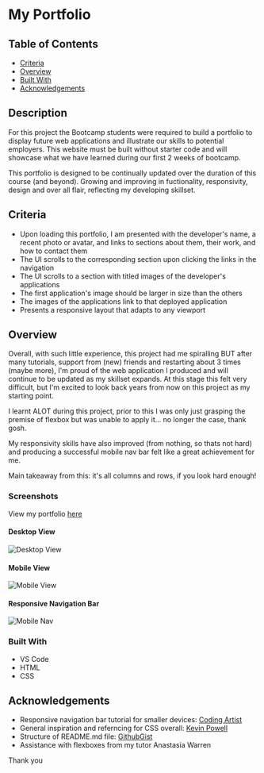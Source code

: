 # My Portfolio

## Table of Contents

- [Criteria](#criteria)
- [Overview](#overview)
- [Built With](#built-with)
- [Acknowledgements](#acknowledgements)

## Description

For this project the Bootcamp students were required to build a portfolio to display future web applications and illustrate our skills to potential employers. This website must be built without starter code and will showcase what we have learned during our first 2 weeks of bootcamp.

<!-- It is critical that we include our name, photo, description, examples of our work and directions on how to contact us. The links must scroll to their corresponding sections and the web application requires a resposive layout that adapts to any viewport. -->

This portfolio is designed to be continually updated over the duration of this course (and beyond). Growing and improving in fuctionality, responsivity, design and over all flair, reflecting my developing skillset.

## Criteria

- Upon loading this portfolio, I am presented with the developer's name, a recent photo or avatar, and links to sections about them, their work, and how to contact them
- The UI scrolls to the corresponding section upon clicking the links in the navigation
- The UI scrolls to a section with titled images of the developer's applications
- The first application's image should be larger in size than the others
- The images of the applications link to that deployed application
- Presents a responsive layout that adapts to any viewport

## Overview

<!-- TODO: Add a screenshot of the live project.
    1. Link to a 'live demo.'
    2. Describe your overall experience in a couple of sentences.
    3. List a few specific technical things that you learned or improved on.
    4. Share any other tips or guidance for others attempting this or something similar.
 -->

Overall, with such little experience, this project had me spiralling BUT after many tutorials, support from (new) friends and restarting about 3 times (maybe more), I'm proud of the web application I produced and will continue to be updated as my skillset expands. At this stage this felt very difficult, but I'm excited to look back years from now on this project as my starting point.

I learnt ALOT during this project, prior to this I was only just grasping the premise of flexbox but was unable to apply it... no longer the case, thank gosh.

My responsivity skills have also improved (from nothing, so thats not hard) and producing a successful mobile nav bar felt like a great achievement for me.

Main takeaway from this: it's all columns and rows, if you look hard enough!

### Screenshots

View my portfolio [here](https://jayabaldwin.github.io/jaya-baldwin-portfolio/)

#### Desktop View

![Desktop View](./assets/screenshots/desktop-view.jpeg)

#### Mobile View

![Mobile View](./assets/screenshots/mobile-view.png)

#### Responsive Navigation Bar

![Mobile Nav](./assets/screenshots/mobile-view-responsive-menu.png)

### Built With

- VS Code
- HTML
- CSS
<!-- TODO: List any MAJOR libraries/frameworks (e.g. React, Tailwind) with links to their homepages. -->

<!-- ## Features

TODO: List what specific 'user problems' that this application solves. -->

## Acknowledgements

<!-- TODO: List any blog posts, tutorials or plugins that you may have used to complete the project. Only list those that had a significant impact. Obviously, we all 'Google' stuff while working on our things, but maybe something in particular stood out as a 'major contributor' to your skill set for this project. -->

- Responsive navigation bar tutorial for smaller devices: [Coding Artist](https://www.youtube.com/watch?v=qKqLMlBKHlE)
- General inspiration and referncing for CSS overall: [Kevin Powell](https://www.youtube.com/@KevinPowell)
- Structure of README.md file: [GithubGist](https://gist.github.com/manavm1990/6b4c3f51a1cc7ec2fa6c3309205be0f7#file-readme-md)
- Assistance with flexboxes from my tutor Anastasia Warren

Thank you
